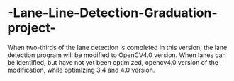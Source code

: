 # -Lane-Line-Detection-Graduation-project-
When two-thirds of the lane detection is completed in this version, the lane detection program will be modified to OpenCV4.0 version. When lanes can be identified, but have not yet been optimized, opencv4.0 version of the modification, while optimizing 3.4 and 4.0 version.
